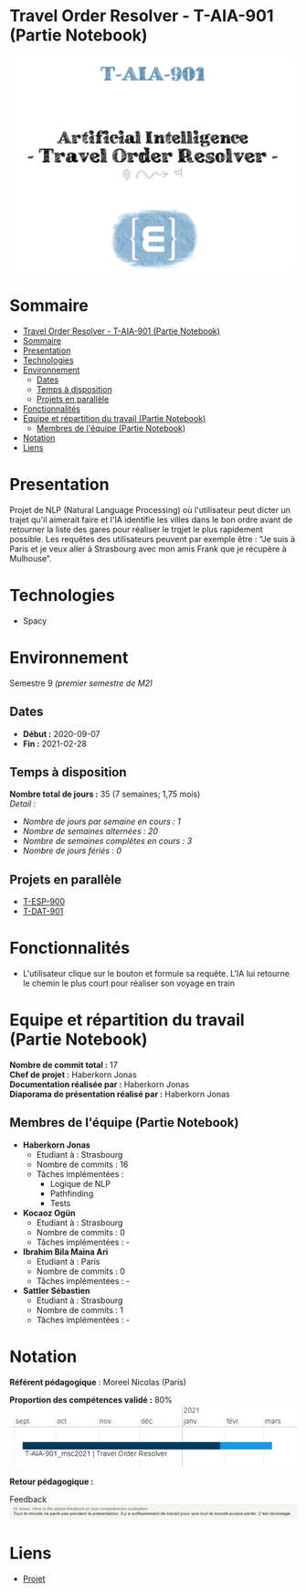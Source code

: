 # Travel Order Resolver - T-AIA-901 (Partie Notebook)

![Project logo](assets/logo.png)

# Sommaire

- [Travel Order Resolver - T-AIA-901 (Partie Notebook)](#travel-order-resolver---t-aia-901-partie-notebook)
- [Sommaire](#sommaire)
- [Presentation](#presentation)
- [Technologies](#technologies)
- [Environnement](#environnement)
  - [Dates](#dates)
  - [Temps à disposition](#temps-à-disposition)
  - [Projets en parallèle](#projets-en-parallèle)
- [Fonctionnalités](#fonctionnalités)
- [Equipe et répartition du travail (Partie Notebook)](#equipe-et-répartition-du-travail-partie-notebook)
  - [Membres de l'équipe (Partie Notebook)](#membres-de-léquipe-partie-notebook)
- [Notation](#notation)
- [Liens](#liens)

# Presentation

Projet de NLP (Natural Language Processing) où l'utilisateur peut dicter un trajet qu'il aimerait faire et l'IA identifie les villes dans le bon ordre avant de retourner la liste des gares pour réaliser le trqjet le plus rapidement possible.
Les requêtes des utilisateurs peuvent par exemple être : "Je suis à Paris et je veux aller à Strasbourg avec mon amis Frank que je récupère à Mulhouse".

# Technologies
* Spacy

# Environnement
Semestre 9 *(premier semestre de M2)*

## Dates
* **Début :** 2020-09-07
* **Fin :** 2021-02-28

## Temps à disposition
**Nombre total de jours :** 35 (7 semaines; 1,75 mois)  
*Detail :*
* *Nombre de jours par semaine en cours : 1*
* *Nombre de semaines alternées : 20*
* *Nombre de semaines complètes en cours : 3*
* *Nombre de jours fériés : 0*


## Projets en parallèle 
* [T-ESP-900](https://github.com/HaberkornJonas/ManageMint_Frontend_T-ESP-900)
* [T-DAT-901](https://github.com/HaberkornJonas/Image-Recognition_T-DEV-810)

# Fonctionnalités
* L'utilisateur clique sur le bouton et formule sa requête. L'IA lui retourne le chemin le plus court pour réaliser son voyage en train

# Equipe et répartition du travail (Partie Notebook)
**Nombre de commit total :** 17  
**Chef de projet :** Haberkorn Jonas  
**Documentation réalisée par :** Haberkorn Jonas  
**Diaporama de présentation réalisé par :** Haberkorn Jonas

## Membres de l'équipe (Partie Notebook)
* **Haberkorn Jonas**
  * Etudiant à : Strasbourg
  * Nombre de commits : 16
  * Tâches implémentées :
    * Logique de NLP
    * Pathfinding
    * Tests
* **Kocaoz Ogün**
  * Etudiant à : Strasbourg
  * Nombre de commits : 0
  * Tâches implémentées : -
* **Ibrahim Bila Maina Ari**
  * Etudiant à : Paris
  * Nombre de commits : 0
  * Tâches implémentées : -
* **Sattler Sébastien**
  * Etudiant à : Strasbourg
  * Nombre de commits : 1
  * Tâches implémentées : -

# Notation
**Référent pédagogique** : Moreel Nicolas (Paris)
  
**Proportion des compétences validé :** 80%    
![Proportion des compétences validé](assets/competences.png)

**Retour pédagogique :**   

Feedback  
![Feedack](assets/feedback.png)

# Liens
* [Projet](project)
